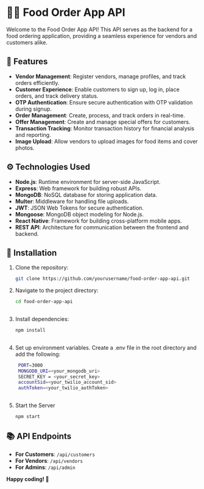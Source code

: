 # 🍔📱 Food Order App API

Welcome to the Food Order App API! This API serves as the backend for a food ordering application, providing a seamless experience for vendors and customers alike.

## 🚀 Features

- **Vendor Management**: Register vendors, manage profiles, and track orders efficiently.
- **Customer Experience**: Enable customers to sign up, log in, place orders, and track delivery status.
- **OTP Authentication**: Ensure secure authentication with OTP validation during signup.
- **Order Management**: Create, process, and track orders in real-time.
- **Offer Management**: Create and manage special offers for customers.
- **Transaction Tracking**: Monitor transaction history for financial analysis and reporting.
- **Image Upload**: Allow vendors to upload images for food items and cover photos.

## ⚙️ Technologies Used

- **Node.js**: Runtime environment for server-side JavaScript.
- **Express**: Web framework for building robust APIs.
- **MongoDB**: NoSQL database for storing application data.
- **Multer**: Middleware for handling file uploads.
- **JWT**: JSON Web Tokens for secure authentication.
- **Mongoose**: MongoDB object modeling for Node.js.
- **React Native**: Framework for building cross-platform mobile apps.
- **REST API**: Architecture for communication between the frontend and backend.

## 📝 Installation

1. Clone the repository:

   ```bash
   git clone https://github.com/yourusername/food-order-app-api.git
   
2. Navigate to the project directory:

   ```bash
   cd food-order-app-api
    
3. Install dependencies:

   ```bash
   npm install
    
4. Set up environment variables. Create a .env file in the root directory and add the following:
   ```bash
    PORT=3000
    MONGODB_URI=<your_mongodb_uri>
    SECRET_KEY = <your_secret_key>
    accountSid=<your_twilio_account_sid>
    authToken=<your_twilio_authToken>
    
5. Start the Server

   ```bash
   npm start

## 📚 API Endpoints

- **For Customers**: `/api/customers`
- **For Vendors**: `/api/vendors`
- **For Admins**: `/api/admin`


**Happy coding! 🚀**
